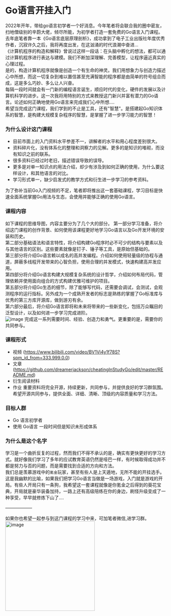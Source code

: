 # Go语言开挂入门
   2022年开年，带给go语言初学者一个好消息。今年笔者将会联合我的圈中密友，扫地僧级别的辛蔚大佬，倾尽所能，为初学者打造一套免费的Go语言入门课程。\
   去年底笔者靠一本《Go语言底层原理剖析》，成功拿到了电子工业出版社年度优秀作者，沉寂许久之后，我将再度出发，在这汹涌的时代浪潮中奋进...\
   《计算机程序的构造和解释》曾说过这样一段话：在头脑中孵化的想法，都可以通过计算机程序进行表达与建模。我们不断加深理解、完善模型，让程序逼近真实的心理过程。
\
       是的，构造计算机程序就像是创造一个有生命的神灵。我们用想象力与创造力描述心中所想，而这一切复杂到难以置信甚至充满智能的程序都是由简单的符号组合而成，这是多么巧妙、多么让人兴奋。\
        每隔一段时间就会有一门新的编程语言诞生，顺应时代的变化，硬件的发展以及计算机科学的进步。这一次我将用特别的方式来教授这门新兴并富有潜力的Go语言。论述如何正确地使用Go语言来完成我们心中所想....\
         希望当完成这门课程，我们学到的不止是工具，还有"智慧"。是搭建起Go知识体系的智慧，是构建大规模复杂程序的智慧，是掌握了进一步学习能力的智慧！
        

### 为什么设计这门课程
   * 目前市面上的入门资料水平参差不一，讲解者的水平和用心程度差别很大。
   * 资料碎片化，没有体系化的整理和洞察力的见解。更多的是知识的堆砌，而没有知识之前的联系。
   * 很多资料已经过时老旧，描述错误导致的误导。
   * 更多是对单一知识点的用法介绍，却少有涉及到如何正确的使用，为什么要这样设计，和其他语言的对比。
   * 学习形式单一，缺少启发式的教学方式和衍生进一步学习的参考资料。
   
为了弥补当前Go入门视频的不足，笔者即将推出这一套基础课程，学习目标是快速全面系统掌握Go用法与生态，会使用并能够正确的使用Go语言。

### 课程内容
如下课程的思维导图，内容主要分为了几个大的部分。
    第一部分学习准备，将介绍这门课程的创作背景、如何使用该课程更好地学习Go语言以及Go开发环境的安装和历史。\
    第二部分基础语法和语言特性，将介绍构建Go程序时必不可少的结构与要素以及与其他语言的区别。这些要素就像是钉子、锤子等工具，是原始但基础的。\
    第三部分将介绍Go语言赖以成名的高并发编程。介绍如何使用轻量级的协程与通道，屏蔽多线程开发带来的心智负担，使用合理的并发模式，快速构建高并发应用。\
    第四部分将介绍Go语言构建大规模复杂系统的设计哲学，介绍如何布局代码，管理依赖并使用面向组合的方式构建优雅可维护的项目。\
    第五部分将介绍Go生态的细节，除了能够写代码，还需要会调试，会测试，会观测程序的运行指标。另外成为一个成熟开发者的标志是熟练的掌握了Go标准库与优秀的第三方库开源库，做到游刃有余。\
    第六部分最后，将介绍Go语言即将和未来将带来的一些新变化，包括万众瞩目的泛型设计，以及如何进一步学习完成进阶。\
       ![image](https://user-images.githubusercontent.com/42735226/150353558-b07a0f84-eaa3-441b-9893-6699666284fa.png) 
   完成这一系列需要时间、经验、创造力和勇气。更重要的是，需要你的共同参与。
### 课程形式
   * 视频 (https://www.bilibili.com/video/BV1Vi4y1f78S?spm_id_from=333.999.0.0)
   * 文章 (https://github.com/dreamerjackson/cheatingInStudyGo/edit/master/README.md)
   * 衍生阅读材料
   * 作业
  重要资料将完全开源，持续更新，共同参与，并提供良好的学习群氛围。希望开源共同参与，提供全面、详细、清晰、顶级的内容质量和学习方法。

### 目标人群

- Go 语言初学者
- 使用 Go语言 一段时间但是知识未形成体系


### 为什么是这个名字
学习是一个曲折反复的过程，然而我们不得不承认的是，确实有更快更好的学习方式。就好像我们学习了多年的应试教育英语仍然是哑巴一样，有时候取得成功并不都是努力与否的问题，而是需要找到合适的方向和方法。\
我们总是羡慕游戏中的`氪金`玩家，甚至有些人是上天遁地，无所不能的开挂选手。这是我幽默的比喻，如果我们把学习Go语言当做是一场游戏，入门就是游戏的开局。有些人开局只有一条狗，我希望这一套课程就像是你氪金之后得到的葵花宝典，开局就是豪华装备加持，一路上还有高级陪练在你的身边，刷怪升级变成了一种享受，早早就修炼下山了....

——————

如果你也希望一起参与到这门课程的学习中来，可加笔者微信,进学习群。\
<img width="281" alt="image" src="https://user-images.githubusercontent.com/42735226/153756008-1c9335b5-c0b0-4456-889f-58a42eaca23f.png">

